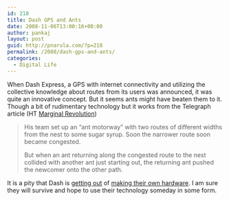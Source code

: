 ```yaml
---
id: 218
title: Dash GPS and Ants
date: 2008-11-06T13:00:16+00:00
author: pankaj
layout: post
guid: http://pnarula.com/?p=218
permalink: /2008/dash-gps-and-ants/
categories:
  - Digital Life
---
```

When Dash Express, a GPS with internet connectivity and utilizing the collective knowledge about routes from its users was announced, it was quite an innovative concept. But it seems ants might have beaten them to it. Though a bit of rudimentary technology but it works from the Telegraph article (HT <a href="http://www.marginalrevolution.com/marginalrevolution/2008/11/assorted-link-1.html" onclick="_gaq.push(['_trackEvent', 'outbound-article', 'http://www.marginalrevolution.com/marginalrevolution/2008/11/assorted-link-1.html', 'Marginal Revolution']);"  target="_blank">Marginal Revolution</a>)

> His team set up an &#8220;ant motorway&#8221; with two routes of different widths from the nest to some sugar syrup. Soon the narrower route soon became congested.
> 
> But when an ant returning along the congested route to the nest collided with another ant just starting out, the returning ant pushed the newcomer onto the other path.

It is a pity that Dash is <a href="http://blog.dash.net/2008/11/03/a-new-direction/" onclick="_gaq.push(['_trackEvent', 'outbound-article', 'http://blog.dash.net/2008/11/03/a-new-direction/', 'getting out']);"  target="_blank">getting out</a> of <a href="http://gigaom.com/2008/11/03/dash-charts-a-new-course-cutting-50-jobs/" onclick="_gaq.push(['_trackEvent', 'outbound-article', 'http://gigaom.com/2008/11/03/dash-charts-a-new-course-cutting-50-jobs/', 'making their own hardware']);"  target="_blank">making their own hardware</a>. I am sure they will survive and hope to use their technology someday in some form.